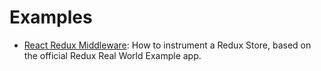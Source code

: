 # Examples

* [React Redux Middleware](./react-redux-middleware): How to instrument a Redux Store, based on the official Redux Real World Example app.
